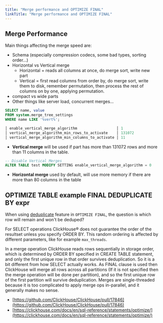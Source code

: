 ```yaml
---
title: "Merge performance and OPTIMIZE FINAL"
linkTitle: "Merge performance and OPTIMIZE FINAL"
---
```


## Merge Performance

Main things affecting the merge speed are:

* Schema (especially compression codecs, some bad types, sorting order...)
* Horizontal vs Vertical merge 
  * Horizontal = reads all columns at once, do merge sort, write new part
  * Vertical = first read columns from order by, do merge sort, write them to disk, remember permutation, then process the rest of columns on by one, applying permutation.
* compact vs wide parts
* Other things like server load, concurrent merges...

```sql
SELECT name, value
FROM system.merge_tree_settings
WHERE name LIKE '%vert%';

│ enable_vertical_merge_algorithm                  │ 1      
│ vertical_merge_algorithm_min_rows_to_activate    │ 131072
│ vertical_merge_algorithm_min_columns_to_activate │ 11
```

* **Vertical merge** will be used if part has more than 131072 rows and more than 11 columns in the table.
  
```sql
-- Disable Vertical Merges
ALTER TABLE test MODIFY SETTING enable_vertical_merge_algorithm = 0
```

* **Horizontal merge** used by default, will use more memory if there are more than 80 columns in the table

## OPTIMIZE TABLE example FINAL DEDUPLICATE BY expr

When using
[deduplicate](/altinity-kb-schema-design/row-level-deduplication/)
feature in `OPTIMIZE FINAL`, the question is which row will remain and won't be deduped?

For SELECT operations ClickHouse® does not guarantee the order of the resultset unless you specify ORDER BY. This random ordering is affected by different parameters, like for example `max_threads`. 

In a merge operation ClickHouse reads rows sequentially in storage order, which is determined by ORDER BY specified in CREATE TABLE statement, and only the first unique row in that order survives deduplication. So it is a bit different from how SELECT actually works. As FINAL clause is used then ClickHouse will merge all rows across all partitions (If it is not specified then the merge operation will be done per partition), and so the first unique row of the first partition will survive deduplication. Merges are single-threaded because it is too complicated to apply merge ops in-parallel, and it generally makes no sense.

* [https://github.com/ClickHouse/ClickHouse/pull/17846](https://github.com/ClickHouse/ClickHouse/pull/17846)
* [https://clickhouse.com/docs/en/sql-reference/statements/optimize/](https://clickhouse.com/docs/en/sql-reference/statements/optimize/)
